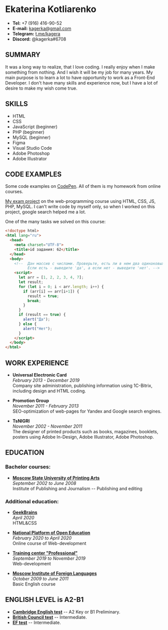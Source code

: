 # Ekaterina Kotliarenko

- **Tel:** +7 (916) 416-90-52
- **E-mail:** <kagerka@gmail.com>
- **Telegram:** [t.me/kagera](https://t.me/kagera)
- **Discord:** @kagerka#6708

## SUMMARY
It was a long way to realize, that I love coding. I really enjoy when I make something from nothing. And I wish it will be my job for many years. My main purpose is to learn a lot to have opportunity to work as a Front-End Developer. I don't have many skills and experience now, but I have a lot of desire to make my wish come true.

## SKILLS
- HTML
- CSS
- JavaScript (beginner)
- PHP (beginner)
- MySQL (beginner)
- Figma
- Visual Studio Code
- Adobe Photoshop
- Adobe Illustrator

## CODE EXAMPLES

Some code examples on [CodePen](https://codepen.io/kagera). All of them is my homework from online courses.

[My exam project](http://kagera.beget.tech/project/index.php) on the web-programming course using HTML, CSS, JS, PHP, MySQL. I can't write code by myself only, so when I worked on this project, google search helped me a lot.

One of the many tasks we solved on this course:
```html
<!doctype html>
<html lang="ru">
  <head>
    <meta charset="UTF-8">
    <title>id задания: 62</title>
  </head>
  <body>
    <!--  Дан массив с числами. Проверьте, есть ли в нем два одинаковых числа подряд. 
          Если есть - выведите 'да', а если нет - выведите 'нет'. -->
    <script>
      let arr = [1, 2, 2, 3, 4, 7];
      let result;
      for (let i = 0; i < arr.length; i++) {
        if (arr[i] == arr[i+1]) {
          result = true;
          break;
        }
      }
      if (result == true) {
        alert("Да");
      } else {
        alert("Нет");
      }
    </script>
  </body>
</html>
```
## WORK EXPERIENCE

- **Universal Electronic Card**  
*February 2013 - December 2019*  
Company site administration, publishing information using 1C-Bitrix, including design and HTML coding.

- **Promotion Group**  
*November 2011 - February 2013*  
SEO-optimization of web-pages for Yandex and Google search engines.


- **TsNIGRI**  
*November 2002 - November 2011*  
The designer of printed products such as books, magazines, booklets, posters using Adobe In-Design, Adobe Illustrator, Adobe Photoshop.


## EDUCATION

### Bachelor courses:
- **[Moscow State University of Printing Arts](http://mgup.ru/)**  
*September 2002 to June 2008*  
Institute of Publishing and Journalism -- Publishing and editing

### Additional education:

- **[GeekBrains](https://geekbrains.ru/)**  
*April 2020*  
HTML&CSS

- **[National Platform of Open Education](https://openedu.ru/)**  
*February 2020 to April 2020*  
Online course of Web-development

- **[Training center "Professional"](https://eduprof.ru/)**  
*September 2019 to November 2019*  
Web-development

- **[Moscow Institute of Foreign Languages](http://www.mosinyaz.com/)**  
*October 2009 to June 2011*  
Basic English course

## ENGLISH LEVEL is A2-B1

- **[Cambridge English test](www.cambridgeenglish.org)** -- A2 Key or B1 Preliminary.  
- **[British Council test](https://learnenglish.britishcouncil.org/)** -- Intermediate.  
- **[EF test](www.efset.org)** -- Intermediate.
